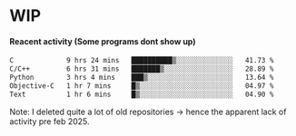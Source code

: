 # WIP

#### Reacent activity (Some programs dont show up)
<!--START_SECTION:waka-->

```txt
C             9 hrs 24 mins   ██████████▒░░░░░░░░░░░░░░   41.73 %
C/C++         6 hrs 31 mins   ███████▒░░░░░░░░░░░░░░░░░   28.89 %
Python        3 hrs 4 mins    ███▒░░░░░░░░░░░░░░░░░░░░░   13.64 %
Objective-C   1 hr 7 mins     █▒░░░░░░░░░░░░░░░░░░░░░░░   04.97 %
Text          1 hr 6 mins     █▒░░░░░░░░░░░░░░░░░░░░░░░   04.90 %
```

<!--END_SECTION:waka-->

Note: I deleted quite a lot of old repositories -> hence the apparent lack of activity pre feb 2025.
